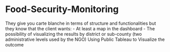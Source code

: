 # Food-Security-Monitoring
 They give you carte blanche in terms of structure and functionalities but they know that the client wants: - At least a map in the dashboard - The possibility of visualizing the results by district or sub-county (two administrative levels used by the NGO)
Using Public Tableau to Visualize the outcome
